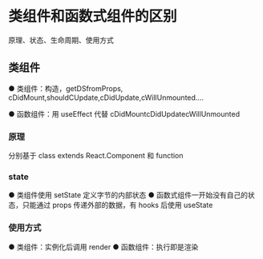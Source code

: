 # 类组件和函数式组件的区别

原理、状态、生命周期、使用方式

## 类组件

● 类组件：构造，getDSfromProps, cDidMount,shouldCUpdate,cDidUpdate,cWillUnmounted....

● 函数组件：用 useEffect 代替 cDidMountcDidUpdatecWillUnmounted

### 原理

分别基于 class extends React.Component 和 function

### state

● 类组件使用 setState 定义字节的内部状态
● 函数式组件一开始没有自己的状态，只能通过 props 传递外部的数据，有 hooks 后使用 useState

### 使用方式

● 类组件：实例化后调用 render
● 函数组件：执行即是渲染
